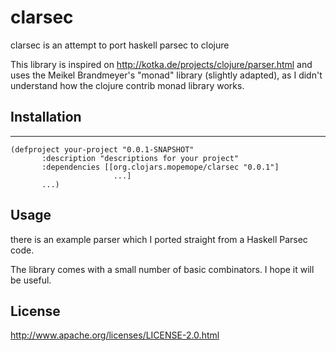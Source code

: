 # clarsec

clarsec is an attempt to port haskell parsec to clojure

This library is inspired on http://kotka.de/projects/clojure/parser.html and uses the Meikel Brandmeyer's "monad" library (slightly adapted), as I didn't understand how the clojure contrib monad
library works.

## Installation
-------------

    (defproject your-project "0.0.1-SNAPSHOT"
           :description "descriptions for your project"
           :dependencies [[org.clojars.mopemope/clarsec "0.0.1"]
                           ...]
           ...)
## Usage

there is an example parser which I ported straight from a Haskell Parsec code.

The library comes with a small number of basic combinators. I hope it will be useful.


## License

http://www.apache.org/licenses/LICENSE-2.0.html
